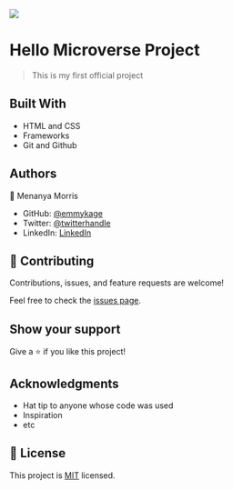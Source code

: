 ![](https://img.shields.io/badge/Microverse-blueviolet)

# Hello Microverse Project

> This is my first official project


## Built With

- HTML and CSS
- Frameworks
- Git and Github

## Authors

👤 Menanya Morris

- GitHub: [@emmykage](https://github.com/emmykage)
- Twitter: [@twitterhandle](https://twitter.com/emmykage)
- LinkedIn: [LinkedIn](morris-menanya-a51985104/)


## 🤝 Contributing

Contributions, issues, and feature requests are welcome!

Feel free to check the [issues page](../../issues/).

## Show your support

Give a ⭐️ if you like this project!

## Acknowledgments

- Hat tip to anyone whose code was used
- Inspiration
- etc

## 📝 License

This project is [MIT](./MIT.md) licensed.
